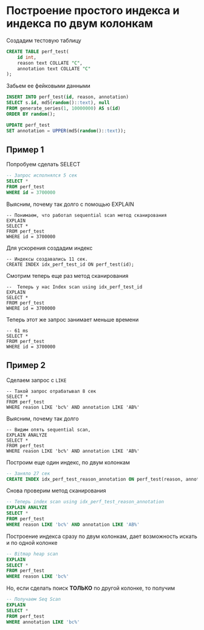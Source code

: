 # Построение простого индекса и индекса по двум колонкам

Создадим тестовую таблицу
```sql
CREATE TABLE perf_test(
	id int,
	reason text COLLATE "C",
	annotation text COLLATE "C"
);
```

Забьем ее фейковыми данными
```sql
INSERT INTO perf_test(id, reason, annotation)
SELECT s.id, md5(random()::text), null
FROM generate_series(1, 10000000) AS s(id)
ORDER BY random();

UPDATE perf_test
SET annotation = UPPER(md5(random()::text));
```

## Пример 1

Попробуем сделать SELECT
```sql
-- Запрос исполнялся 5 сек
SELECT *
FROM perf_test
WHERE id = 3700000
```

Выясним, почему так долго с помощью EXPLAIN
```postgresql
-- Понимаем, что работал sequential scan метод сканирования
EXPLAIN
SELECT *
FROM perf_test
WHERE id = 3700000
```

Для ускорения создадим индекс
```postgresql
-- Индексы создавались 11 сек.
CREATE INDEX idx_perf_test_id ON perf_test(id);
```

Смотрим теперь еще раз метод сканирования
```postgresql
--  Теперь у нас Index scan using idx_perf_test_id
EXPLAIN
SELECT *
FROM perf_test
WHERE id = 3700000
```

Теперь этот же запрос занимает меньше времени
```postgresql
-- 61 ms
SELECT *
FROM perf_test
WHERE id = 3700000
```

## Пример 2

Сделаем запрос с `LIKE`
```postgresql
-- Такой запрос отрабатывал 8 сек
SELECT *
FROM perf_test
WHERE reason LIKE 'bc%' AND annotation LIKE 'AB%'
```

Выясним, почему так долго
```postgresql
-- Видим опять sequential scan, 
EXPLAIN ANALYZE
SELECT *
FROM perf_test
WHERE reason LIKE 'bc%' AND annotation LIKE 'AB%'
```

Построим еще один индекс, по двум колонкам
```sql
-- Заняло 27 сек
CREATE INDEX idx_perf_test_reason_annotation ON perf_test(reason, annotation);
```

Снова проверим метод сканирования
```sql
-- Теперь index scan using idx_perf_test_reason_annotation
EXPLAIN ANALYZE
SELECT *
FROM perf_test
WHERE reason LIKE 'bc%' AND annotation LIKE 'AB%'
```

Построение индекса сразу по двум колонкам, дает возможность искать и по одной колонке
```sql
-- Bitmap heap scan
EXPLAIN
SELECT *
FROM perf_test
WHERE reason LIKE 'bc%'
```

Но, если сделать поиск **ТОЛЬКО** по другой колонке, то получим
```sql
-- Получаем Seq Scan
EXPLAIN
SELECT *
FROM perf_test
WHERE annotation LIKE 'bc%'
```
